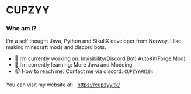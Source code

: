 # CUPZYY

### Who am i?
I'm a self thought Java, Python and SikuliX developer from Norway. I like making minecraft mods and discord bots.


- 🔭 I’m currently working on: 
Invisibility(Discord Bot)
AutoKit(Forge Mod)
- 🌱 I’m currently learning: 
More Java and Modding
- 📫 How to reach me: 
Contact me via discord: `CUPZYY#8104`


You can visit my website at: &nbsp;
https://cupzyy.tk/
